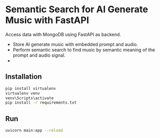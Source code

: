 # Semantic Search for AI Generate Music with FastAPI

Access data with MongoDB using FastAPI as backend.
* Store AI generate music with embedded prompt and audio.
* Perform semantic search to find music by semantic meaning of the prompt and audio signal.
* 
## Installation

```bash
pip install virtualenv
virtualenv venv
venv\Scripts\activate
pip install -r requirements.txt
```

## Run
```bash
uvicorn main:app --reload
```
